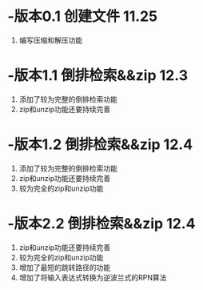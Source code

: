 # -版本0.1 创建文件 11.25
   1. 编写压缩和解压功能
# -版本1.1 倒排检索&&zip 12.3
   1. 添加了较为完整的倒排检索功能
   2. zip和unzip功能还要持续完善
# -版本1.2 倒排检索&&zip 12.4
   1. 添加了较为完整的倒排检索功能
   2. zip和unzip功能还要持续完善
   3. 较为完全的zip和unzip功能
# -版本2.2 倒排检索&&zip 12.4
   1. zip和unzip功能还要持续完善
   2. 较为完全的zip和unzip功能
   3. 增加了最短的跳转路径的功能
   4. 增加了将输入表达式转换为逆波兰式的RPN算法
